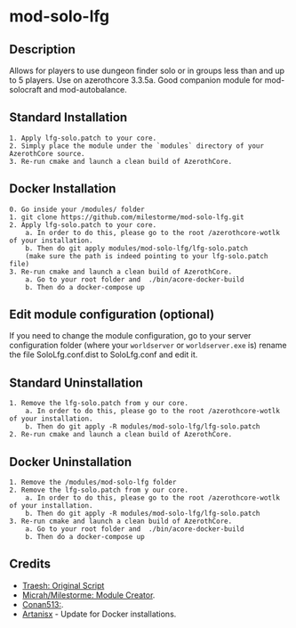 # mod-solo-lfg

## Description

Allows for players to use dungeon finder solo or in groups less than and up to 5 players. Use on azerothcore 3.3.5a. Good companion module for mod-solocraft and mod-autobalance.

## Standard Installation
```
1. Apply lfg-solo.patch to your core.
2. Simply place the module under the `modules` directory of your AzerothCore source. 
3. Re-run cmake and launch a clean build of AzerothCore.
```

## Docker Installation
```
0. Go inside your /modules/ folder
1. git clone https://github.com/milestorme/mod-solo-lfg.git
2. Apply lfg-solo.patch to your core.
    a. In order to do this, please go to the root /azerothcore-wotlk of your installation.
    b. Then do git apply modules/mod-solo-lfg/lfg-solo.patch 
    (make sure the path is indeed pointing to your lfg-solo.patch file)
3. Re-run cmake and launch a clean build of AzerothCore.
    a. Go to your root folder and  ./bin/acore-docker-build
    b. Then do a docker-compose up
```

## Edit module configuration (optional)

If you need to change the module configuration, go to your server configuration folder (where your `worldserver` or `worldserver.exe` is)
rename the file SoloLfg.conf.dist to SoloLfg.conf and edit it.

## Standard Uninstallation
```
1. Remove the lfg-solo.patch from y our core.
    a. In order to do this, please go to the root /azerothcore-wotlk of your installation.
    b. Then do git apply -R modules/mod-solo-lfg/lfg-solo.patch 
2. Re-run cmake and launch a clean build of AzerothCore.
```

## Docker Uninstallation
```
1. Remove the /modules/mod-solo-lfg folder
2. Remove the lfg-solo.patch from y our core.
    a. In order to do this, please go to the root /azerothcore-wotlk of your installation.
    b. Then do git apply -R modules/mod-solo-lfg/lfg-solo.patch 
3. Re-run cmake and launch a clean build of AzerothCore.
    a. Go to your root folder and  ./bin/acore-docker-build
    b. Then do a docker-compose up
```


## Credits
*  [Traesh: Original Script](https://github.com/Traesh)
*  [Micrah/Milestorme: Module Creator](https://github.com/milestorme).
*  [Conan513:](https://github.com/conan513).
*  [Artanisx](https://github.com/Artanisx) - Update for Docker installations.
